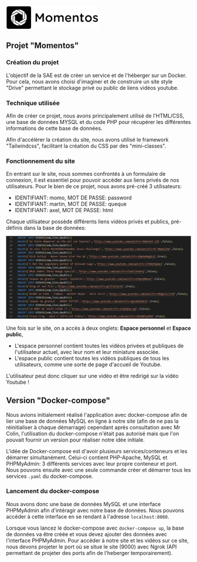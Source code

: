 
<img src="./docs/assets/images/logo.png" alt="logo de Momentos" style="width:50%; align-items:center;">


## Projet "Momentos"

### Création du projet

L'objectif de la SAE est de créer un service et de l'héberger sur un Docker. Pour cela, nous avons choisi d'imaginer et de construire un site style "Drive" permettant le stockage privé ou public de liens vidéos youtube.


### Technique utilisée

Afin de créer ce projet, nous avons principalement utilisé de l'HTML/CSS, une base de données MYSQL et du code PHP pour récupérer les différentes informations de cette base de données.

Afin d'accélérer la création du site, nous avons utilisé le framework "Tailwindcss", facilitant la création du CSS par des "mini-classes".


### Fonctionnement du site

En entrant sur le site, nous sommes confrontés à un formulaire de connexion, il est essentiel pour pouvoir accéder aux liens privés de nos utilisateurs. Pour le bien de ce projet, nous avons pré-créé 3 utilisateurs:

- IDENTIFIANT: momo, MOT DE PASSE: password
- IDENTIFIANT: martin, MOT DE PASSE: queque
- IDENTIFIANT: axel, MOT DE PASSE: html

Chaque utilisateur possède différents liens vidéos privés et publics, pré-définis dans la base de données:

<img src="./docs/assets/images/sql_videos.png" alt="entrées SQL des vidéos">


Une fois sur le site, on a accès à deux onglets: **Espace personnel** et **Espace public**,

- L'espace personnel contient toutes les vidéos privées et publiques de l'utilisateur actuel, avec leur nom et leur miniature associée.
- L'espace public contient toutes les vidéos publiques de tous les utilisateurs, comme une sorte de page d'accueil de Youtube.

L'utilisateur peut donc cliquer sur une vidéo et être redirigé sur la vidéo Youtube !



## Version "Docker-compose"

Nous avions initialement réalisé l'application avec docker-compose afin de lier une base de données MySQL en ligne à notre site (afin de ne pas la réinitialiser à chaque démarrage) cependant après consultation avec Mr Colin, l'utilisation du docker-compose n'était pas autorisé mais que l'on pouvait fournir un version pour réaliser notre idée initiale.

L'idée de Docker-compose est d'avoir plusieurs services/conteneurs et les démarrer simultanément. Celui-ci contient PHP-Apache, MySQL et PHPMyAdmin: 3 différents services avec leur propre conteneur et port. Nous pouvons ensuite avec une seule commande créer et démarrer tous les services `.yaml` du docker-compose.

### Lancement du docker-compose
Nous avons donc une base de données MySQL et une interface PHPMyAdmin afin d'intéragir avec notre base de données. Nous pouvons accéder à cette interface en se rendant à l'adresse `localhost:8080`.

Lorsque vous lancez le docker-compose avec `docker-compose up`, la base de données va être créée et vous devez ajouter des données avec l'interface PHPMyAdmin. Pour accéder à notre site et les vidéos sur ce site, nous devons projeter le port où se situe le site (9000) avec Ngrok (API permettant de projeter des ports afin de l'heberger temporairement).

